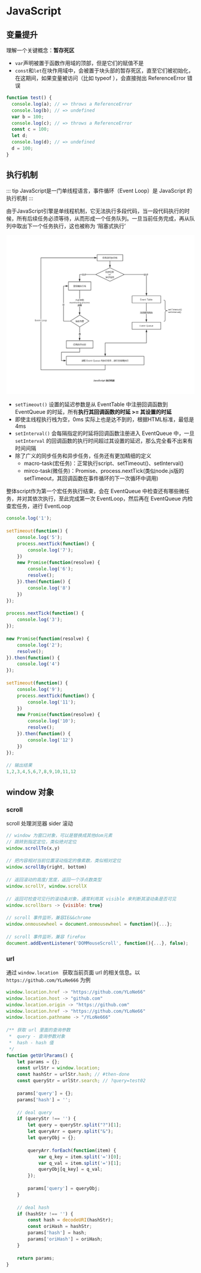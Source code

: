 # JavaScript

## 变量提升

理解一个关键概念：**暂存死区**

- `var`声明被置于函数作用域的顶部，但是它们的赋值不是
- `const`和`let`在块作用域中，会被置于块头部的暂存死区，直至它们被初始化，在这期间，如果变量被访问（比如 typeof ），会直接抛出 ReferenceError 错误

```javascript
function test() {
  console.log(a); // => throws a ReferenceError
  console.log(b); // => undefined
  var b = 100;
  console.log(c); // => throws a ReferenceError
  const c = 100;
  let d;
  console.log(d); // => undefined
  d = 100;
}
```

## 执行机制

::: tip
JavaScript是一门单线程语言，事件循环（Event Loop）是 JavaScript 的执行机制
:::

由于JavaScript引擎是单线程机制，它无法执行多段代码，当一段代码执行的时候，所有后续任务必须等待，从而形成一个任务队列。一旦当前任务完成，再从队列中取出下一个任务执行，这也被称为 ‘阻塞式执行’

<img src="../assets/eventLoop.png">

- `setTimeout()` 设置的延迟参数是从 EventTable 中注册回调函数到 EventQueue 的时延，所有**执行其回调函数的时延 >= 其设置的时延**
- 即使主线程执行栈为空，0ms 实际上也是达不到的，根据HTML标准，最低是 4ms
- `setInterval()` 会每隔指定的时延将回调函数注册进入 EventQueue 中，一旦 `setInterval` 的回调函数的执行时间超过其设置的延迟，那么完全看不出来有时间间隔
- 除了广义的同步任务和异步任务，任务还有更加精细的定义
	- macro-task(宏任务)：正常执行script、setTimeout()、setInterval()
	- mirco-task(微任务)：Promise、process.nextTick(类似node.js版的setTimeout，其回调函数在事件循环的下一次循环中调用)

整体script作为第一个宏任务执行结束，会在 EventQueue 中检查还有哪些微任务，并对其依次执行，至此完成第一次 EventLoop，然后再在 EventQueue 内检查宏任务，进行 EventLoop

```javascript
console.log('1');

setTimeout(function() {
    console.log('5');
    process.nextTick(function() {
        console.log('7');
    })
    new Promise(function(resolve) {
        console.log('6');
        resolve();
    }).then(function() {
        console.log('8')
    })
});

process.nextTick(function() {
    console.log('3');
});

new Promise(function(resolve) {
    console.log('2');
    resolve();
}).then(function() {
    console.log('4')
});

setTimeout(function() {
    console.log('9');
    process.nextTick(function() {
        console.log('11');
    })
    new Promise(function(resolve) {
        console.log('10');
        resolve();
    }).then(function() {
        console.log('12')
    })
});

// 输出结果
1,2,3,4,5,6,7,8,9,10,11,12
```

## window 对象

### scroll

scroll 处理浏览器 sider 滚动

```javascript
// window 为窗口对象，可以是替换成其他dom元素
// 跳转到指定定位，类似绝对定位
window.scrollTo(x,y)

// 把内容相对当前位置滚动指定的像素数，类似相对定位
window.scrollBy(right, bottom)

// 返回滚动的高度/宽度，返回一个浮点数类型
window.scrollY, window.scrollX

// 返回可检查可见行的滚动条对象，通常利用其 visible 来判断其滚动条是否可见
window.scrollbars -> {visible: true}

// scroll 事件监听，兼容IE&&chrome
window.onmousewheel = document.onmousewheel = function(){...};

// scroll 事件监听，兼容 fireFox
document.addEventListener('DOMMouseScroll', function(){...}, false);
```

### url

通过 `window.location ` 获取当前页面 url 的相关信息。以 `https://github.com/YLoNe666` 为例

```javascript
window.location.href -> "https://github.com/YLoNe66"
window.location.host -> "github.com"
window.location.origin -> "https://github.com"
window.location.href -> "https://github.com/YLoNe66"
window.location.pathname -> "/YLoNe666"

/** 获取 url 里面的查询参数
 *  query - 查询参数对象
 *  hash - hash 值
 */
function getUrlParams() {
    let params = {};
    const urlStr = window.location;
    const hashStr = urlStr.hash; // #then-done
    const queryStr = urlStr.search; // ?query=test02

    params['query'] = {};
    params['hash'] = '';

    // deal query
    if (queryStr !== '') {
        let query = queryStr.split("?")[1];
        let queryArr = query.split("&");
        let queryObj = {};

        queryArr.forEach(function(item) {
            var q_key = item.split('=')[0];
            var q_val = item.split('=')[1];
            queryObj[q_key] = q_val;
        });

        params['query'] = queryObj;
    }

    // deal hash
    if (hashStr !== '') {
        const hash = decodeURI(hashStr);
        const oriHash = hashStr;
        params['hash'] = hash;
        params['oriHash'] = oriHash;
    }

    return params;
}
```
